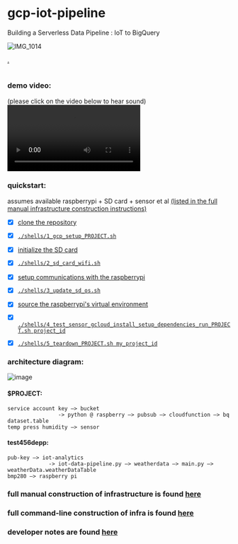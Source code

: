 # gcp-iot-pipeline
Building a Serverless Data Pipeline : IoT to BigQuery

![IMG_1014](https://user-images.githubusercontent.com/38410965/101260684-6260bf00-36ff-11eb-96c0-d0b78de487cd.jpg)

[.](https://github.com/stevedepp/gcp-iot-pipeline/blob/main/manual.md#1-hardware)

#

### demo video:  
(please click on the video below to hear sound)
![demo](https://user-images.githubusercontent.com/38410965/111925052-9d53ec00-8a7d-11eb-86d4-567082491bd4.mp4)

### quickstart:  
assumes available raspberrypi + SD card + sensor et al [(listed in the full manual infrastructure construction instructions)](https://github.com/stevedepp/gcp-iot-pipeline/blob/main/manual.md#1-hardware) 

- [x] [clone the repository](https://github.com/stevedepp/gcp-iot-pipeline/blob/main/shells/README.md#manual-1-clone-the-repository)
- [x] [`./shells/1_gcp_setup_PROJECT.sh`](https://github.com/stevedepp/gcp-iot-pipeline/blob/main/shells/README.md#shell-script-1-shells1_gcp_setup_projectsh)
- [x] [initialize the SD card](https://github.com/stevedepp/gcp-iot-pipeline/blob/main/shells/README.md#manual-2-initialize-the-sd-card)
- [x] [`./shells/2_sd_card_wifi.sh`](https://github.com/stevedepp/gcp-iot-pipeline/blob/main/shells/README.md#shell-script-2-shells2_sd_card_wifish)
- [x] [setup communications with the raspberrypi](https://github.com/stevedepp/gcp-iot-pipeline/blob/main/shells/README.md#manual-3-setup-communications-with-the-raspberrypi)
- [x] [`./shells/3_update_sd_os.sh`](https://github.com/stevedepp/gcp-iot-pipeline/blob/main/shells/README.md#shell-script-3-shells3_update_sd_ossh)
- [x] [source the raspberrypi's virtual environment](https://github.com/stevedepp/gcp-iot-pipeline/blob/main/shells/README.md#manual-4-source-the-raspberrypis-virtual-environment)
- [x] [`./shells/4_test_sensor_gcloud_install_setup_dependencies_run_PROJECT.sh project_id`](https://github.com/stevedepp/gcp-iot-pipeline/blob/main/shells/README.md#shell-script-4-shells4_test_sensor_gcloud_install_setup_dependencies_run_projectsh)
- [x] [`./shells/5_teardown_PROJECT.sh my_project_id`](https://github.com/stevedepp/gcp-iot-pipeline/blob/main/shells/README.md#shell-script-5-shells5_teardown_projectsh)


### architecture diagram:

![image](https://user-images.githubusercontent.com/38410965/101238673-b80d7b00-36af-11eb-9917-05abd428979d.png)

#### $PROJECT:

	service account key —> bucket 
					-> python @ raspberry —> pubsub —> cloudfunction —> bq dataset.table
	temp press humidity —> sensor 

#### test456depp:

	pub-key —> iot-analytics
				 -> iot-data-pipeline.py —> weatherdata —> main.py —> weatherData.weatherDataTable
	bmp280 —> raspberry pi    
	
### full manual construction of infrastructure is found [here](https://github.com/stevedepp/gcp-iot-pipeline/blob/main/manual.md#step-by-step-manual-construction) 

### full command-line construction of infra is found [here](https://github.com/stevedepp/gcp-iot-pipeline/blob/main/shells/README.md#5-shell-scripts-and-4-manual-steps-to-assemble-the-gcloud--raspeberrypi-infra)

### developer notes are found [here](https://github.com/stevedepp/gcp-iot-pipeline/blob/main/developer.md#developer-notes)
